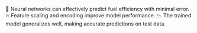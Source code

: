 🚀 Neural networks can effectively predict fuel efficiency with minimal error.
🔥 Feature scaling and encoding improve model performance.
📉 The trained model generalizes well, making accurate predictions on test data.
